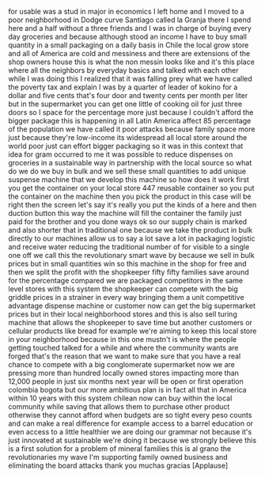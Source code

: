 
for usable was a stud in major in
economics I left home and I moved to a
poor neighborhood in Dodge curve
Santiago called la Granja there I spend
here and a half without a three friends
and I was in charge of buying every day
groceries and because although stood an
income I have to buy small quantity in a
small packaging on a daily basis in
Chile the local grow store and all of
America are cold and messiness and there
are extensions of the shop owners house
this is what the non messin looks like
and it&#39;s this place where all the
neighbors by everyday basics and talked
with each other while I was doing this I
realized that it was falling prey what
we have called the poverty tax and
explain I was by a quarter of leader of
kokino for a dollar and five cents
that&#39;s four door and twenty cents per
month per liter but in the supermarket
you can get one little of cooking oil
for just three doors so I space for the
percentage more just because I couldn&#39;t
afford the bigger package this is
happening in all Latin America affect 85
percentage of the population we have
called it poor attacks because family
space more just because they&#39;re
low-income its widespread all local
store around the world poor just can
effort bigger packaging so it was in
this context that idea for gram occurred
to me it was possible to reduce
dispenses on groceries in a sustainable
way in partnership with the local source
so what do we do we buy in bulk and we
sell these small quantities to add
unique suspense machine that we develop
this machine so how does it work first
you get the container on your local
store 447 reusable container so you put
the container on the machine then you
pick the product in this case will be
right then the screen let&#39;s say it&#39;s
really you put the kinds of a here and
then duction button this way the machine
will fill the container the family just
paid for the brother and
you done ways ok so our supply chain is
marked and also shorter that in
traditional one because we take the
product in bulk directly to our machines
allow us to say a lot save a lot in
packaging logistic and receive water
reducing the traditional number of for
visible to a single one off we call this
the revolutionary smart wave by because
we sell in bulk prices but in small
quantities win so this machine in the
shop for free and then we split the
profit with the shopkeeper fifty fifty
families save around for the percentage
compared we are packaged competitors in
the same level stores with this system
the shopkeeper can compete with the big
griddle prices in a strainer in every
way bringing them a unit competitive
advantage dispense machine or customer
now can get the big supermarket prices
but in their local neighborhood stores
and this is also sell turing machine
that allows the shopkeeper to save time
but another customers or cellular
products like bread for example we&#39;re
aiming to keep this local store in your
neighborhood because in this one mustn&#39;t
is where the people getting touched
talked for a while and where the
community wants are forged that&#39;s the
reason that we want to make sure that
you have a real chance to compete with a
big conglomerate supermarket now we are
pressing more than hundred locally owned
stores impacting more than 12,000 people
in just six months next year will be
open or first operation colombia bogota
but our more ambitious plan is in fact
all that in America within 10 years with
this system chilean now can buy within
the local community while saving that
allows them to purchase other product
otherwise they cannot afford when
budgets are so tight every peso counts
and can make a real difference for
example access to a barrel education or
even access to a little healthier we are
doing our grammar not because it&#39;s just
innovated at sustainable we&#39;re doing it
because we strongly believe this is a
first solution for a problem of mineral
families
this is al grano the revolutionaries my
wave I&#39;m supporting family owned
business and eliminating the board
attacks thank you muchas gracias
[Applause]
